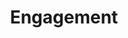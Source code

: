 ---
title: Engagement
image: "https://googledrive.com/host/0B-rUPb5gojEtYVVZQ0FULUtiV0U/IMG_1950.jpg"
link-label: "View More Of Engagements"
link: engagement
category: home
---